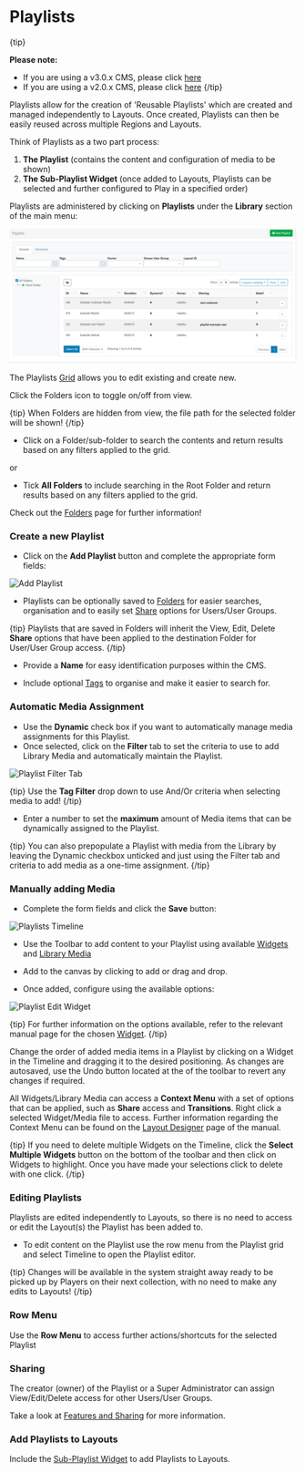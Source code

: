 <!--toc=media-->

# Playlists

{tip}

**Please note:**

- If you are using a v3.0.x CMS, please click [here](media_playlists_3.html)
- If you are using a v2.0.x CMS, please click [here](media_playlists_2.html)
  {/tip}

Playlists allow for the creation of 'Reusable Playlists' which are created and managed independently to Layouts. Once created, Playlists can then be easily reused across multiple Regions and Layouts.

Think of Playlists as a two part process:

1. **The Playlist** (contains the content and configuration of media to be shown)
2. **The Sub-Playlist Widget** (once added to Layouts, Playlists can be selected and further configured to Play in a specified order)

Playlists are administered by clicking on **Playlists** under the **Library** section of the main menu:

![Playlist Grid](img/v3_media_playlists_grid.png)

The Playlists [Grid](tour_grids.html) allows you to edit existing and create new. 

Click the Folders icon to toggle on/off from view.  

{tip}
When Folders are hidden from view, the file path for the selected folder will be shown!
{/tip}

- Click on a Folder/sub-folder to search the contents and return results based on any filters applied to the grid.

or

- Tick **All Folders** to include searching in the Root Folder and return results based on any filters applied to the grid.

Check out the [Folders](/manual/en/tour_folders.html) page for further information!

### Create a new Playlist

- Click on the **Add Playlist** button and complete the appropriate form fields:


![Add Playlist](img/v3_media_playlists_add.png)

- Playlists can be optionally saved to [Folders](tour_folders.html) for easier searches, organisation and to easily set [Share](users_features_and_sharing.html) options for Users/User Groups.

{tip}
Playlists that are saved in Folders will inherit the View, Edit, Delete **Share** options that have been applied to the destination Folder for User/User Group access. 
{/tip}

- Provide a **Name** for easy identification purposes within the CMS.

- Include optional [Tags](tour_tags.html) to organise and make it easier to search for.

### Automatic Media Assignment

- Use the **Dynamic** check box if you want to automatically manage media assignments for this Playlist.
- Once selected, click on the **Filter** tab to set the criteria to use to add Library Media and automatically maintain the Playlist. 

![Playlist Filter Tab](img/v3.1_media_playlists_filter_tab.png)

{tip}
Use the **Tag Filter** drop down to use And/Or criteria when selecting media to add!
{/tip}

- Enter a number to set the **maximum** amount of Media items that can be dynamically assigned to the Playlist.

{tip}
You can also prepopulate a Playlist with media from the Library by leaving the Dynamic checkbox unticked and just using the Filter tab and criteria to add media as a one-time assignment.
{/tip}

### Manually adding Media

- Complete the form fields and click the **Save** button:

![Playlists Timeline](img/v3.1_media_playlists_timeline.png)

- Use the Toolbar to add content to your Playlist using available [Widgets](layouts_widgets.html) and [Library Media](layouts_library_search.html) 
- Add to the canvas by clicking to add or drag and drop.

- Once added, configure using the available options:


![Playlist Edit Widget](img/v3.1_media_playlists_edit_widget.png)

{tip}
For further information on the options available, refer to the relevant manual page for the chosen [Widget](media_modules.html).
{/tip}

Change the order of added media items in a Playlist by clicking on a Widget in the Timeline and dragging it to the desired positioning. As changes are autosaved, use the Undo button located at the of the toolbar to revert any changes if required.

All Widgets/Library Media can access a **Context Menu** with a set of options that can be applied, such as **Share** access and **Transitions**. Right click a selected Widget/Media file to access. Further information regarding the Context Menu can be found on the [Layout Designer](layouts_designer.html) page of the manual.

{tip}
If you need to delete multiple Widgets on the Timeline, click the **Select Multiple Widgets** button on the bottom of the toolbar and then click on Widgets to highlight. Once you have made your selections click to delete with one click.
{/tip}

### Editing Playlists

Playlists are edited independently to Layouts, so there is no need to access or edit the Layout(s) the Playlist has been added to.

- To edit content on the Playlist use the row menu from the Playlist grid and select Timeline to open the Playlist editor.

{tip}
Changes will be available in the system straight away ready to be picked up by Players on their next collection, with no need to make any edits to Layouts!
{/tip}

### Row Menu

Use the **Row Menu** to access further actions/shortcuts for the selected Playlist

### Sharing

The creator (owner) of the Playlist or a Super Administrator can assign View/Edit/Delete access for other Users/User Groups.

Take a look at [Features and Sharing](users_features_and_sharing.html) for more information.

### Add Playlists to Layouts

Include the [Sub-Playlist Widget](media_module_subplaylist.html) to add Playlists to Layouts.

